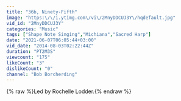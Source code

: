 ```yaml
---
title: "36b, Ninety-Fifth"
image: "https:\/\/i.ytimg.com\/vi\/2MnyDDCUJ3Y\/hqdefault.jpg"
vid_id: "2MnyDDCUJ3Y"
categories: "Music"
tags: ["Shape Note Singing","Michiana","Sacred Harp"]
date: "2021-06-07T06:05:44+03:00"
vid_date: "2014-08-03T02:22:44Z"
duration: "PT2M3S"
viewcount: "175"
likeCount: "3"
dislikeCount: "0"
channel: "Bob Borcherding"
---
```

{% raw %}Led by Rochelle Lodder.{% endraw %}
